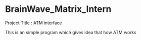 # BrainWave_Matrix_Intern
Project Title : ATM interface 

This is an simple program which gives idea that how ATM works
